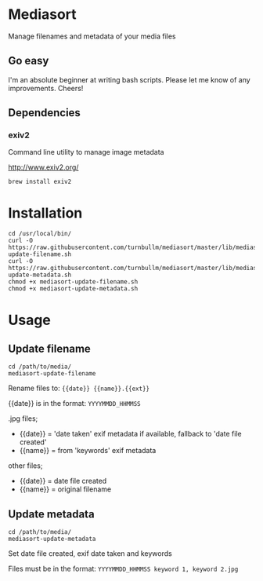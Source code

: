 Mediasort
=========

Manage filenames and metadata of your media files

Go easy
-------

I'm an absolute beginner at writing bash scripts. Please let me know of any improvements. Cheers!

Dependencies
------------

### exiv2

Command line utility to manage image metadata

http://www.exiv2.org/

```
brew install exiv2
```

Installation
============

```
cd /usr/local/bin/
curl -O https://raw.githubusercontent.com/turnbullm/mediasort/master/lib/mediasort-update-filename.sh
curl -O https://raw.githubusercontent.com/turnbullm/mediasort/master/lib/mediasort-update-metadata.sh
chmod +x mediasort-update-filename.sh
chmod +x mediasort-update-metadata.sh
```

Usage
=====

Update filename
---------------

```
cd /path/to/media/
mediasort-update-filename
```

Rename files to: `{{date}} {{name}}.{{ext}}`

{{date}} is in the format: `YYYYMMDD_HHMMSS`

.jpg files;

- {{date}} = 'date taken' exif metadata if available, fallback to 'date file created'
- {{name}} = from 'keywords' exif metadata

other files;

- {{date}} = date file created
- {{name}} = original filename

Update metadata
---------------

```
cd /path/to/media/
mediasort-update-metadata
```

Set date file created, exif date taken and keywords

Files must be in the format: `YYYYMMDD_HHMMSS keyword 1, keyword 2.jpg`
